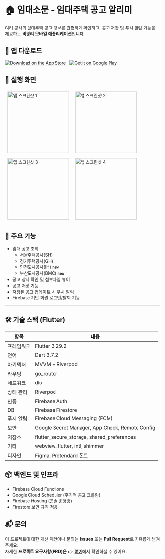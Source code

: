 # 🏠 임대소문 - 임대주택 공고 알리미

여러 공사의 임대주택 공고 정보를 간편하게 확인하고, 공고 저장 및 푸시 알림 기능을 제공하는 **비영리 모바일 애플리케이션**입니다.

## 📱 앱 다운로드

<p align="left">
  <a href="https://apps.apple.com/kr/app/%EC%9E%84%EB%8C%80%EC%86%8C%EB%AC%B8/id6747034249" target="_blank">
    <img src="https://img.shields.io/badge/App%20Store-000000?style=for-the-badge&logo=apple&logoColor=white" alt="Download on the App Store"/>
  </a>
  &nbsp;
  <a href="https://play.google.com/store/apps/details?id=com.jmj.imdaesomun" target="_blank">
    <img src="https://img.shields.io/badge/Google%20Play-414141?style=for-the-badge&logo=google-play&logoColor=white" alt="Get it on Google Play"/>
  </a>
  <br/>
</p>

## 📸 실행 화면

<p align="left">
  <img src="https://github.com/user-attachments/assets/defef96d-468e-4287-8e99-bdcb18aa9b4c" alt="앱 스크린샷 1" width="200" style="margin:8px;"/>
  <img src="https://github.com/user-attachments/assets/e3727331-70b4-43ad-9461-2b3450715b63" alt="앱 스크린샷 2" width="200" style="margin:8px;"/>
  <img src="https://github.com/user-attachments/assets/ecb67f32-3f0c-4adf-8466-bd325b43f6ef" alt="앱 스크린샷 3" width="200" style="margin:8px;"/>
  <img src="https://github.com/user-attachments/assets/d0a34289-2bad-4d8b-87b1-f141e36865ab" alt="앱 스크린샷 4" width="200" style="margin:8px;"/>
</p>

## 🚀 주요 기능

- 임대 공고 조회
  - 서울주택공사(SH)
  - 경기주택공사(GH)
  - 인천도시공사(IH) **`new`**
  - 부산도시공사(BMC) **`new`**
- 공고 상세 확인 및 첨부파일 뷰어
- 공고 저장 기능
- 저장된 공고 업데이트 시 푸시 알림
- Firebase 기반 회원 로그인/탈퇴 기능

---

## 🛠️ 기술 스택 (Flutter)

| 항목         | 내용 |
|--------------|------|
| 프레임워크   | Flutter 3.29.2 |
| 언어         | Dart 3.7.2 |
| 아키텍처     | MVVM + Riverpod |
| 라우팅       | go_router |
| 네트워크     | dio |
| 상태 관리    | Riverpod |
| 인증         | Firebase Auth |
| DB           | Firebase Firestore |
| 푸시 알림    | Firebase Cloud Messaging (FCM) |
| 보안         | Google Secret Manager, App Check, Remote Config |
| 저장소       | flutter_secure_storage, shared_preferences |
| 기타         | webview_flutter, intl, shimmer |
| 디자인       | Figma, Pretendard 폰트 |

## 📦 백엔드 및 인프라

- Firebase Cloud Functions
- Google Cloud Scheduler (주기적 공고 크롤링)
- Firebase Hosting (콘솔 운영용)
- Firestore 보안 규칙 적용

## 📬 문의

이 프로젝트에 대한 개선 제안이나 문의는 **Issues** 또는 **Pull Request**로 자유롭게 남겨주세요.  
자세한 **프로젝트 요구사항(PRD)은** 👉 [**여기**](https://github.com/gijang-jmj/imdaesomun/blob/main/docment/PRD.md)에서 확인하실 수 있어요.
